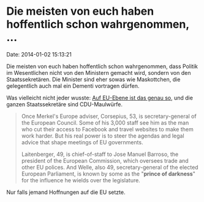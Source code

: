 Die meisten von euch haben hoffentlich schon wahrgenommen, \...
===============================================================

Date: 2014-01-02 15:13:21

Die meisten von euch haben hoffentlich schon wahrgenommen, dass Politik
im Wesentlichen nicht von den Ministern gemacht wird, sondern von den
Staatssekretären. Die Minister sind eher sowas wie Maskottchen, die
gelegentlich auch mal ein Dementi vortragen dürfen.

Was vielleicht nicht jeder wusste: [Auf EU-Ebene ist das genau
so](http://www.euractiv.com/priorities/merkels-europe-men-run-brussels-news-531304),
und die ganzen Staatssekretäre sind CDU-Maulwürfe.

> Once Merkel\'s Europe adviser, Corsepius, 53, is secretary-general of
> the European Council. Some of his 3,000 staff see him as the man who
> cut their access to Facebook and travel websites to make them work
> harder. But his real power is to steer the agendas and legal advice
> that shape meetings of EU governments.
>
> Laitenberger, 49, is chief-of-staff to Jose Manuel Barroso, the
> president of the European Commission, which oversees trade and other
> EU polices. And Welle, also 49, secretary-general of the elected
> European Parliament, is known by some as the \"**prince of
> darkness**\" for the influence he wields over the legislature.

Nur falls jemand Hoffnungen auf die EU setzte.
